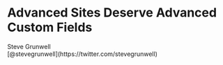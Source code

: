 # Advanced Sites Deserve Advanced Custom Fields

<p class="title">Steve Grunwell<br>
[@stevegrunwell](https://twitter.com/stevegrunwell)</p>